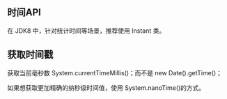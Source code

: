 ## 时间API

在 JDK8 中，针对统计时间等场景，推荐使用 Instant 类。

## 获取时间戳

获取当前毫秒数 System.currentTimeMillis()；而不是 new Date().getTime()；

如果想获取更加精确的纳秒级时间值，使用 System.nanoTime()的方式。


